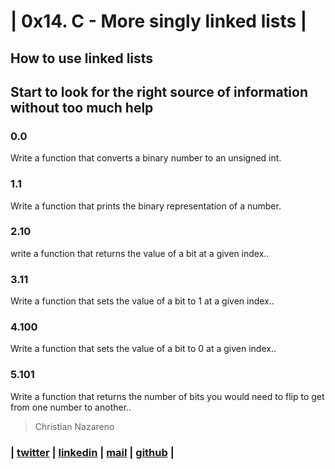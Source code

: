 # | 0x14. C - More singly linked lists |


## How to use linked lists

## Start to look for the right source of information without too much help


### 0.0

Write a function that converts a binary number to an unsigned int.

### 1.1

Write a function that prints the binary representation of a number.

### 2.10
 write a function that returns the value of a bit at a given index..

### 3.11

Write a function that sets the value of a bit to 1 at a given index..

### 4.100

Write a function that sets the value of a bit to 0 at a given index..

### 5.101

Write a function that returns the number of bits you would need to flip to get from one number to another..



> Christian Nazareno
### | [twitter](https://twitter.com/Camilo06134257) | [linkedin](https://www.linkedin.com/in/christian-nazareno-8441b81a1/) | [mail](1464@holbertonschool.com) | [github](https://github.com/ch-canaza)  |
